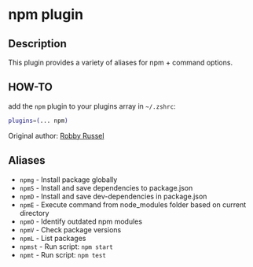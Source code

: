 # npm plugin

## Description

This plugin provides a variety of aliases for npm + command options.

## HOW-TO
add the `npm` plugin to your plugins array in `~/.zshrc`:

```zsh
plugins=(... npm)
```

Original author: [Robby Russel](https://github.com/robbyrussel)

## Aliases

* `npmg` - Install package globally
* `npmS` - Install and save dependencies to package.json
* `npmD` -  Install and save dev-dependencies in package.json
* `npmE` -  Execute command from node_modules folder based on current directory
* `npmO` -  Identify outdated npm modules
* `npmV` -  Check package versions
* `npmL`  - List packages 
* `npmst` - Run script: `npm start` 
* `npmt` -  Run script: `npm test`
